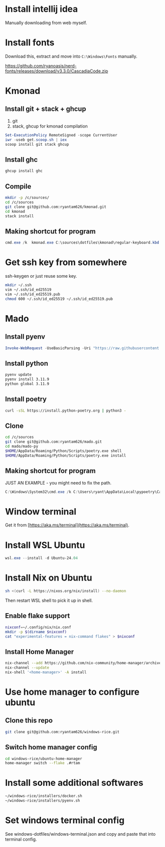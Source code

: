 # Install intellij idea

Manually downloading from web myself.

# Install fonts

Download this, extract and move into `C:\Windows\Fonts` manually.

https://github.com/ryanoasis/nerd-fonts/releases/download/v3.3.0/CascadiaCode.zip

# Kmonad

## Install git + stack + ghcup

1. git
2. stack, ghcup for kmonad compilation
```powershell
Set-ExecutionPolicy RemoteSigned -scope CurrentUser
iwr -useb get.scoop.sh | iex
scoop install git stack ghcup
```

## Install ghc

```powershell
ghcup install ghc
```

## Compile
```bash
mkdir -p /c/sources/
cd /c/sources
git clone git@github.com:ryantam626/kmonad.git
cd kmonad
stack install
```

## Making shortcut for program

```powershell
cmd.exe /k  kmonad.exe C:\sources\dotfiles\kmonad\regular-keyboard.kbd -l info
```

# Get ssh key from somewhere

ssh-keygen or just reuse some key.

```bash
mkdir ~/.ssh
vim ~/.ssh/id_ed25519
vim ~/.ssh/id_ed25519.pub
chmod 600 ~/.ssh/id_ed25519 ~/.ssh/id_ed25519.pub
```

# Mado

## Install pyenv

```powershell
Invoke-WebRequest -UseBasicParsing -Uri "https://raw.githubusercontent.com/pyenv-win/pyenv-win/master/pyenv-win/install-pyenv-win.ps1" -OutFile "./install-pyenv-win.ps1"; &"./install-pyenv-win.ps1"
```

## Install python

```bash
pyenv update
pyenv install 3.11.9
python global 3.11.9
```

## Install poetry
```bash
curl -sSL https://install.python-poetry.org | python3 -
```

## Clone

```bash
cd /c/sources
git clone git@github.com:ryantam626/mado.git
cd mado/mado-py
$HOME/AppData/Roaming/Python/Scripts/poetry.exe shell
$HOME/AppData/Roaming/Python/Scripts/poetry.exe install
```

## Making shortcut for program

JUST AN EXAMPLE - you might need to fix the path.

```powershell
C:\Windows\System32\cmd.exe /k C:\Users\ryant\AppData\Local\pypoetry\Cache\virtualenvs\mado-4nSdn9uw-py3.11\Scripts\mado-run.cmd
```


# Window terminal

Get it from [https://aka.ms/terminal](https://aka.ms/terminal).

# Install WSL Ubuntu

```powershell
wsl.exe --install -d Ubuntu-24.04
```

# Install Nix on Ubuntu

```bash
sh <(curl -L https://nixos.org/nix/install) --no-daemon
```

Then restart WSL shell to pick it up in shell.

## Enable flake support
```bash
nixconf=~/.config/nix/nix.conf
mkdir -p $(dirname $nixconf)
cat "experimental-features = nix-command flakes" > $nixconf
```

## Install Home Manager

```bash
nix-channel --add https://github.com/nix-community/home-manager/archive/master.tar.gz home-manager
nix-channel --update
nix-shell '<home-manager>' -A install
```

# Use home manager to configure ubuntu


## Clone this repo

```bash
git clone git@github.com:ryantam626/windows-rice.git
```

## Switch home manager config

```bash
cd windows-rice/ubuntu-home-manager
home-manager switch --flake .#rtam
```

# Install some additional softwares

```bash
~/windows-rice/installers/docker.sh
~/windows-rice/installers/pyenv.sh
```

# Set windows terminal config

See windows-dotfiles/windows-terminal.json and copy and paste that into terminal config.
